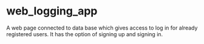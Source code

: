 # web_logging_app
A web page connected to data base which gives access to log in for already registered users. It has the option of signing up and signing in.
